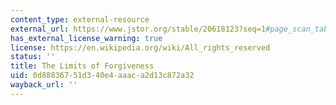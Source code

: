 ```yaml
---
content_type: external-resource
external_url: https://www.jstor.org/stable/20618123?seq=1#page_scan_tab_contents
has_external_license_warning: true
license: https://en.wikipedia.org/wiki/All_rights_reserved
status: ''
title: The Limits of Forgiveness
uid: 0d888367-51d3-40e4-aaac-a2d13c872a32
wayback_url: ''
---
```

